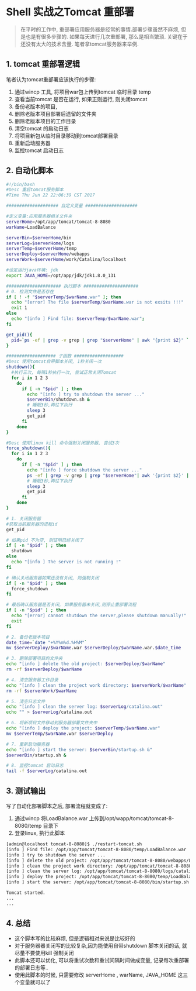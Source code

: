# Shell 实战之Tomcat 重部署

> 在平时的工作中, 重部署应用服务器是经常的事情.部署步骤虽然不麻烦, 但是也是有很多步骤的. 如果每天进行几次重部署, 那么是相当繁琐. 关键在于还没有太大的技术含量. 笔者拿tomcat服务器来举例.

## 1. tomcat 重部署逻辑

笔者认为tomcat重部署应该执行的步骤:  
1. 通过wincp 工具, 将项目war包上传到tomcat 临时目录 temp  
2. 查看当前tomcat 是否在运行, 如果正则运行, 则关闭tomcat  
3. 备份老版本的项目,  
4. 删除老版本项目部署后遗留的文件夹  
5. 删除老版本项目的工作目录  
6. 清空tomcat 的启动日志  
7. 将项目新包从临时目录移动到tomcat部署目录  
8. 重新启动服务器  
9. 监控tomcat 启动日志

## 2. 自动化脚本

```bash
#!/bin/bash
#Desc 重启tomcat服务脚本
#Time Thu Jun 22 22:06:39 CST 2017

#################### 自定义变量 ####################

#定义变量:应用服务器相关文件夹
serverHome=/opt/app/tomcat/tomcat-8-8080
warName=LoadBalance

serverBin=$serverHome/bin
serverLog=$serverHome/logs
serverTemp=$serverHome/temp
serverDeploy=$serverHome/webapps
serverWork=$serverHome/work/Catalina/localhost

#设定运行java环境: jdk
export JAVA_HOME=/opt/app/jdk/jdk1.8.0_131

##################### 执行脚本 #####################
# 0. 检测文件是否存在
if [ ! -f "$serverTemp/$warName.war" ]; then
  echo "[error] The file $serverTemp/$warName.war is not exsits !!!"
  exit 1
else
  echo "[info ] Find file: $serverTemp/$warName.war";
fi

get_pid(){
  pid=`ps -ef | grep -v grep | grep "$serverHome" | awk "{print $2}" `
}

################### 子函数 ###################
#Desc 使用tomcat自带脚本关闭, 1秒关闭一次
shutdown(){
  #执行三次, 每隔1秒执行一次, 尝试正常关闭Tomcat
  for i in 1 2 3
    do 
      if [ -n "$pid" ] ; then 
        echo "[info ] try to shutdown the server ..."
        $serverBin/shutdown.sh &
        # 睡眠3秒,再往下执行
        sleep 3
        get_pid
      fi
    done
}

#Desc 使用linux kill 命令强制关闭服务器, 尝试3次
force_shutdown(){
  for i in 1 2 3
    do 
      if [ -n "$pid" ] ; then 
        echo "[info ] force shutdown the server ..."
        ps -ef | grep -v grep | grep "$serverHome"| awk '{print $2}' | xargs kill -9
        # 睡眠3秒,再往下执行
        sleep 3
        get_pid
      fi
    done
}

# 1. 关闭服务器
#获取当前服务器的进程id
get_pid

# 如果pid 不为空, 则证明已经关闭了
if [ -n "$pid" ] ; then 
  shutdown
else
  echo "[info ] The server is not running !"
fi

# 确认关闭服务器如果还没有关闭, 则强制关闭
if [ -n "$pid" ] ; then
  force_shutdown
fi 

# 最后确认服务器是否关闭, 如果服务器未关闭,则停止重部署流程
if [ -n "$pid" ] ; then 
  echo "[error] cannot shutdown the server,please shutdown manually!"
  exit
fi

# 2. 备份老版本项目
date_time=`date "+%Y%m%d.%H%M"`
mv $serverDeploy/$warName.war $serverDeploy/$warName.war.$date_time

# 3. 删除部署项目的文件夹
echo "[info ] delete the old project: $serverDeploy/$warName"
rm -rf $serverDeploy/$warName

# 4. 清空服务器工作目录
echo "[info ] clean the project work directory: $serverWork/$warName"
rm -rf $serverWork/$warName

# 5. 清空日志文件
echo "[info ] clean the server log: $serverLog/catalina.out"
echo "" > $serverLog/catalina.out

# 6. 将新项目文件移动到服务器部署文件夹中
echo "[info ] deploy the project: $serverTemp/$warName.war"
mv $serverTemp/$warName.war $serverDeploy

# 7. 重新启动服务器
echo "[info ] start the server: $serverBin/startup.sh &"
$serverBin/startup.sh &

# 8. 监控tomcat 启动日志
tail -f $serverLog/catalina.out
```

## 3. 测试输出

写了自动化部署脚本之后, 部署流程就变成了:  
1. 通过wincp 将LoadBalance.war 上传到/opt/wapp/tomcat/tomcat-8-8080/temp 目录下  
2. 登录linux, 执行此脚本

```bash
[admin@localhost tomcat-8-8080]$ ./restart-tomcat.sh 
[info ] Find file: /opt/app/tomcat/tomcat-8-8080/temp/LoadBalance.war
[info ] try to shutdown the server ...
[info ] delete the old project: /opt/app/tomcat/tomcat-8-8080/webapps/LoadBalance
[info ] clean the project work directory: /opt/app/tomcat/tomcat-8-8080/work/Catalina/localhost/LoadBalance
[info ] clean the server log: /opt/app/tomcat/tomcat-8-8080/logs/catalina.out
[info ] deploy the project: /opt/app/tomcat/tomcat-8-8080/temp/LoadBalance.war
[info ] start the server: /opt/app/tomcat/tomcat-8-8080/bin/startup.sh &

Tomcat started.
...
...
```

## 4. 总结

* 这个脚本写的比较麻烦, 但是逻辑相对来说是比较好的
* 对于服务器器关闭写的比较复杂,因为能使用自带shutdown 脚本关闭的话, 就尽量不要使用kill 强制关闭
* 此脚本还可以优化, 可以将重试次数和重试间隔时间做成变量, 记录每次重部署的部署日志等..
* 使用此脚本的时候, 只需要修改 serverHome , warName, JAVA\_HOME 这三个变量就可以了



